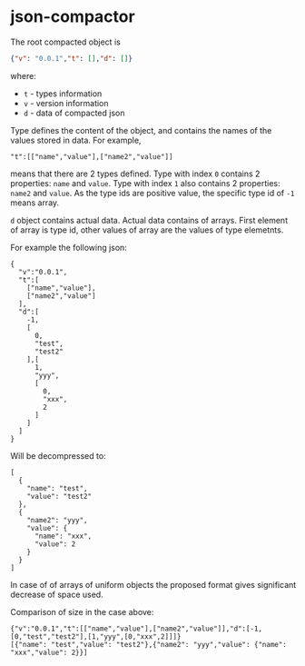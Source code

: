 # json-compactor
The root compacted object is 
```json
{"v": "0.0.1","t": [],"d": []}
```
where:
 - `t` - types information
 - `v` - version information
 - `d` - data of compacted json

Type defines the content of the object, and contains the names of the values stored in data.
For example, 
```
"t":[["name","value"],["name2","value"]]
```
means that there are 2 types defined. Type with index `0` contains 2 properties: `name` and `value`. Type with index `1` also contains 2 properties: `name2` and `value`. As the type ids are positive value, the specific type id of `-1` means array. 

`d` object contains actual data. Actual data contains of arrays. First element of array is type id, other values of array are the values of type elemetnts. 

For example the following json: 
```
{
  "v":"0.0.1",
  "t":[
    ["name","value"],
    ["name2","value"]
  ],
  "d":[
    -1,
    [
      0,
      "test",
      "test2"
    ],[
      1,
      "yyy",
      [
        0,
        "xxx",
        2
      ]
    ]
  ]
}
```
Will be decompressed to:
```
[
  {
    "name": "test",
    "value": "test2"
  },
  {
    "name2": "yyy",
    "value": {
      "name": "xxx",
      "value": 2
    }
  }
]
```

In case of of arrays of uniform objects the proposed format gives significant decrease of space used.

Comparison of size in the case above:
```
{"v":"0.0.1","t":[["name","value"],["name2","value"]],"d":[-1,[0,"test","test2"],[1,"yyy",[0,"xxx",2]]]}
[{"name": "test","value": "test2"},{"name2": "yyy","value": {"name": "xxx","value": 2}}]
```


